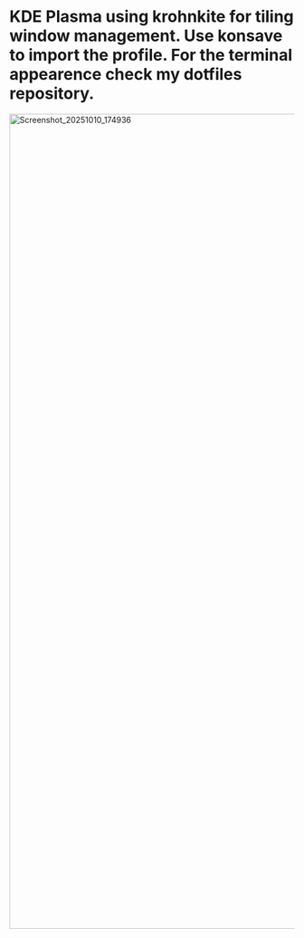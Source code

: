 # KDE Plasma using krohnkite for tiling window management. Use konsave to import the profile. For the terminal appearence check my dotfiles repository.

<img width="2560" height="1440" alt="Screenshot_20251010_174936" src="https://github.com/user-attachments/assets/45dd118d-7450-4786-9e4b-00f21a131334" />
